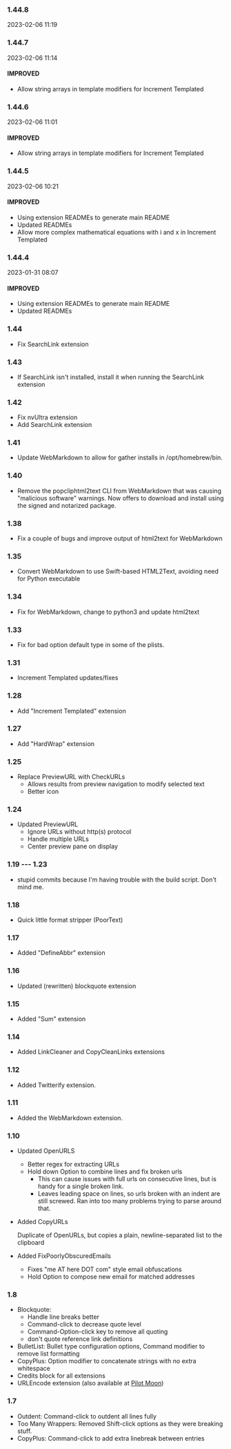 ### 1.44.8

2023-02-06 11:19

### 1.44.7

2023-02-06 11:14

#### IMPROVED

- Allow string arrays in template modifiers for Increment Templated

### 1.44.6

2023-02-06 11:01

#### IMPROVED

- Allow string arrays in template modifiers for Increment Templated

### 1.44.5

2023-02-06 10:21

#### IMPROVED

- Using extension READMEs to generate main README
- Updated READMEs
- Allow more complex mathematical equations with i and x in Increment Templated

### 1.44.4

2023-01-31 08:07

#### IMPROVED

- Using extension READMEs to generate main README
- Updated READMEs

### 1.44

* Fix SearchLink extension

### 1.43

* If SearchLink isn't installed, install it when running the SearchLink extension

### 1.42

* Fix nvUltra extension
* Add SearchLink extension

### 1.41

* Update WebMarkdown to allow for gather installs in /opt/homebrew/bin.

### 1.40

* Remove the popcliphtml2text CLI from WebMarkdown that was causing "malicious software" warnings. Now offers to download and install using the signed and notarized package.

### 1.38

* Fix a couple of bugs and improve output of html2text for WebMarkdown

### 1.35

* Convert WebMarkdown to use Swift-based HTML2Text, avoiding need for Python executable

### 1.34

* Fix for WebMarkdown, change to python3 and update html2text

### 1.33

* Fix for bad option default type in some of the plists.

### 1.31

* Increment Templated updates/fixes

### 1.28

* Add "Increment Templated" extension

### 1.27

* Add "HardWrap" extension

### 1.25

* Replace PreviewURL with CheckURLs
    * Allows results from preview navigation to modify selected text
    * Better icon

### 1.24

* Updated PreviewURL
    * Ignore URLs without http(s) protocol
    * Handle multiple URLs
    * Center preview pane on display

### 1.19 --- 1.23

* stupid commits because I'm having trouble with the build script. Don't mind me.

### 1.18

* Quick little format stripper (PoorText)

### 1.17

* Added "DefineAbbr" extension

### 1.16

* Updated (rewritten) blockquote extension

### 1.15

* Added "Sum" extension

### 1.14

* Added LinkCleaner and CopyCleanLinks extensions

### 1.12

* Added Twitterify extension.

### 1.11

* Added the WebMarkdown extension.

### 1.10

* Updated OpenURLS
    * Better regex for extracting URLs
    * Hold down Option to combine lines and fix broken urls
        * This can cause issues with full urls on consecutive lines, but is handy for a single broken link.
        * Leaves leading space on lines, so urls broken with an indent are still screwed. Ran into too many problems trying to parse around that.

* Added CopyURLs

    Duplicate of OpenURLs, but copies a plain, newline-separated list to the clipboard

* Added FixPoorlyObscuredEmails
    * Fixes "me AT here DOT com" style email obfuscations
    * Hold Option to compose new email for matched addresses

### 1.8

* Blockquote:
    * Handle line breaks better
    * Command-click to decrease quote level
    * Command-Option-click key to remove all quoting
    * don't quote reference link definitions
* BulletList: Bullet type configuration options, Command modifier to remove list formatting
* CopyPlus: Option modifier to concatenate strings with no extra whitespace
* Credits block for all extensions
* URLEncode extension (also available at [Pilot Moon](http://pilotmoon.com/popclip/extensions/page/URLEncode))

### 1.7

* Outdent: Command-click to outdent all lines fully
* Too Many Wrappers: Removed Shift-click options as they were breaking stuff.
* CopyPlus: Command-click to add extra linebreak between entries
